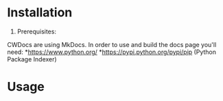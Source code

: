 # Installation

1. Prerequisites:

CWDocs are using MkDocs. 
In order to use and build the docs page you'll need:
*https://www.python.org/
*https://pypi.python.org/pypi/pip (Python Package Indexer)

# Usage
